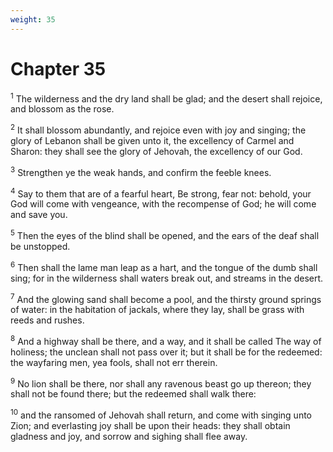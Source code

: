 ```yaml
---
weight: 35
---
```


# Chapter 35

<sup>1</sup> The wilderness and the dry land shall be glad; and the desert shall rejoice, and blossom as the rose. 

<sup>2</sup> It shall blossom abundantly, and rejoice even with joy and singing; the glory of Lebanon shall be given unto it, the excellency of Carmel and Sharon: they shall see the glory of Jehovah, the excellency of our God. 

<sup>3</sup> Strengthen ye the weak hands, and confirm the feeble knees. 

<sup>4</sup> Say to them that are of a fearful heart, Be strong, fear not: behold, your God will come with vengeance, with the recompense of God; he will come and save you. 

<sup>5</sup> Then the eyes of the blind shall be opened, and the ears of the deaf shall be unstopped. 

<sup>6</sup> Then shall the lame man leap as a hart, and the tongue of the dumb shall sing; for in the wilderness shall waters break out, and streams in the desert. 

<sup>7</sup> And the glowing sand shall become a pool, and the thirsty ground springs of water: in the habitation of jackals, where they lay, shall be grass with reeds and rushes. 

<sup>8</sup> And a highway shall be there, and a way, and it shall be called The way of holiness; the unclean shall not pass over it; but it shall be for the redeemed: the wayfaring men, yea fools, shall not err therein. 

<sup>9</sup> No lion shall be there, nor shall any ravenous beast go up thereon; they shall not be found there; but the redeemed shall walk there: 

<sup>10</sup> and the ransomed of Jehovah shall return, and come with singing unto Zion; and everlasting joy shall be upon their heads: they shall obtain gladness and joy, and sorrow and sighing shall flee away. 


